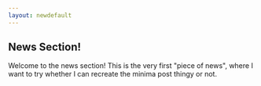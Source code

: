 ```yaml
---
layout: newdefault
---
```


## News Section!


Welcome to the news section! This is the very first "piece of news", where I want to try whether I can recreate the minima post thingy or not.
